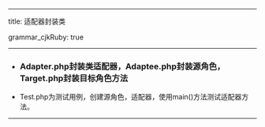 ---
title: 适配器封装类

grammar_cjkRuby: true


----------


 - ###  Adapter.php封装类适配器，Adaptee.php封装源角色，Target.php封装目标角色方法
 - Test.php为测试用例，创建源角色，适配器，使用main()方法测试适配器方法。


----------
